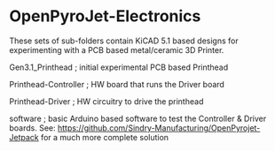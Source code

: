 # OpenPyroJet-Electronics

These sets of sub-folders contain KiCAD 5.1 based designs for experimenting with a PCB based metal/ceramic 3D Printer. 

Gen3.1_Printhead       ; initial experimental PCB based Printhead

Printhead-Controller   ; HW board that runs the Driver board

Printhead-Driver       ; HW circuitry to drive the printhead

software               ; basic Arduino based software to test the Controller & Driver boards.  See: https://github.com/Sindry-Manufacturing/OpenPyrojet-Jetpack  for a much more complete solution
